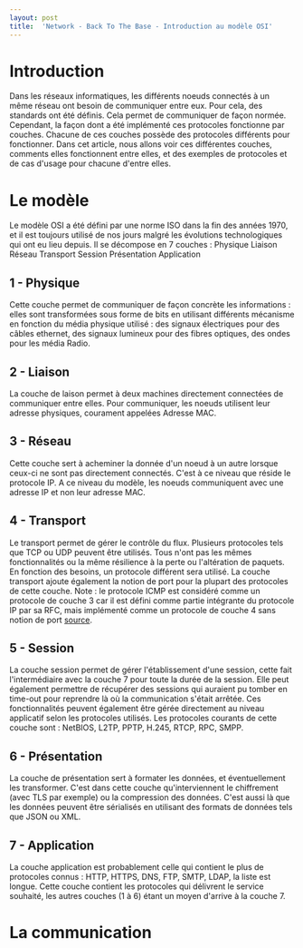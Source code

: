 ```yaml
---
layout: post
title:  'Network - Back To The Base - Introduction au modèle OSI'
---
```


# Introduction
Dans les réseaux informatiques, les différents noeuds connectés à un même réseau ont besoin de communiquer entre eux. Pour cela, des standards ont été définis. Cela permet de communiquer de façon normée. Cependant, la façon dont a été implémenté ces protocoles fonctionne par couches. Chacune de ces couches possède des protocoles différents pour fonctionner. 
Dans cet article, nous allons voir ces différentes couches, comments elles fonctionnent entre elles, et des exemples de protocoles et de cas d'usage pour chacune d'entre elles.

# Le modèle
Le modèle OSI a été défini par une norme ISO dans la fin des années 1970, et il est toujours utilisé de nos jours malgré les évolutions technologiques qui ont eu lieu depuis.
Il se décompose en 7 couches :
Physique
Liaison
Réseau
Transport
Session
Présentation
Application

## 1 - Physique
Cette couche permet de communiquer de façon concrète les informations : elles sont transformées sous forme de bits en utilisant différents mécanisme en fonction du média physique utilisé : des signaux électriques pour des câbles ethernet, des signaux lumineux pour des fibres optiques, des ondes pour les média Radio.

## 2 - Liaison
La couche de laison permet à deux machines directement connectées de communiquer entre elles. Pour communiquer, les noeuds utilisent leur adresse physiques, courament appelées Adresse MAC. 

## 3 - Réseau
Cette couche sert à acheminer la donnée d'un noeud à un autre lorsque ceux-ci ne sont pas directement connectés. C'est à ce niveau que réside le protocole IP. A ce niveau du modèle, les noeuds communiquent avec une adresse IP et non leur adresse MAC.

## 4 - Transport
Le transport permet de gérer le contrôle du flux. Plusieurs protocoles tels que TCP ou UDP peuvent être utilisés. Tous n'ont pas les mêmes fonctionnalités ou la même résilience à la perte ou l'altération de paquets. En fonction des besoins, un protocole différent sera utilisé.
La couche transport ajoute également la notion de port pour la plupart des protocoles de cette couche. 
Note : le protocole ICMP est considéré comme un protocole de couche 3 car il est défini comme partie intégrante du protocole IP par sa RFC, mais implémenté comme un protocole de couche 4 sans notion de port [source](https://www.rfc-editor.org/rfc/rfc792).

## 5 - Session
La couche session permet de gérer l'établissement d'une session, cette fait l'intermédiaire avec la couche 7 pour toute la durée de la session. Elle peut également permettre de récupérer des sessions qui auraient pu tomber en time-out pour reprendre là où la communication s'était arrêtée. Ces fonctionnalités peuvent également être gérée directement au niveau applicatif selon les protocoles utilisés. Les protocoles courants de cette couche sont : NetBIOS, L2TP, PPTP, H.245, RTCP, RPC, SMPP.

## 6 - Présentation
La couche de présentation sert à formater les données, et éventuellement les transformer. C'est dans cette couche qu'interviennent le chiffrement (avec TLS par exemple) ou la compression des données. C'est aussi là que les données peuvent être sérialisés en utilisant des formats de données tels que JSON ou XML.

## 7 - Application
La couche application est probablement celle qui contient le plus de protocoles connus : HTTP, HTTPS, DNS, FTP, SMTP, LDAP, la liste est longue.
Cette couche contient les protocoles qui délivrent le service souhaité, les autres couches (1 à 6) étant un moyen d'arrive à la couche 7. 


# La communication